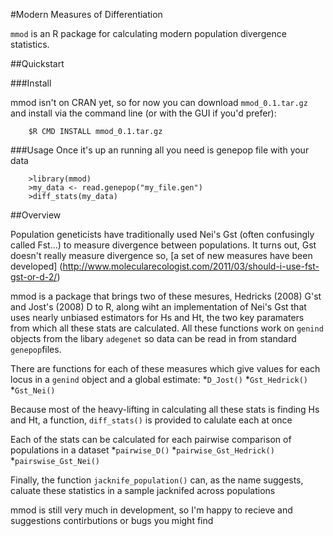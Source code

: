 #Modern Measures of Differentiation

`mmod` is an R package for calculating modern population divergence statistics. 

##Quickstart

###Install

mmod isn't on CRAN yet, so for now you can download `mmod_0.1.tar.gz` and 
install via the command line (or with the GUI if you'd prefer):

        $R CMD INSTALL mmod_0.1.tar.gz 

###Usage
Once it's up an running all you need is genepop file with your data

        >library(mmod)
        >my_data <- read.genepop("my_file.gen")
        >diff_stats(my_data)
   
##Overview

Population geneticists have traditionally used Nei's Gst (often confusingly called 
Fst...) to measure divergence between populations. It turns out, Gst doesn't really
measure divergence so, [a set of new measures have been developed]
(http://www.molecularecologist.com/2011/03/should-i-use-fst-gst-or-d-2/)
  
mmod is a package that brings two of these mesures, Hedricks (2008) G'st 
and Jost's (2008) D to R, along wiht an implementation of Nei's Gst that
uses nearly unbiased estimators for Hs and Ht, the two key paramaters from
which all these stats are calculated. All these functions work on `genind`
objects from the libary `adegenet` so data can be read in from standard
`genepop`files.

There are functions for each of these measures which give values for 
each locus in a `genind` object and a global estimate:
*`D_Jost()`
*`Gst_Hedrick()`
*`Gst_Nei()`

Because most of the heavy-lifting in calculating all these stats is finding
Hs and Ht, a function, `diff_stats()` is provided to calulate each at once

Each of the stats can be calculated for each pairwise comparison of populations
 in a dataset
*`pairwise_D()`
*`pairwise_Gst_Hedrick()`
*`pairswise_Gst_Nei()`

Finally, the function `jacknife_population()` can, as the name suggests,
caluate these statistics in a sample jacknifed across populations

mmod is still very much in development, so I'm happy to recieve and
suggestions contirbutions or bugs you might find

